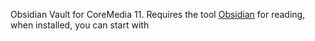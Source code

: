 Obsidian Vault for CoreMedia 11. Requires the tool [Obsidian](https://obsidian.md/) for reading, when installed, you can start with